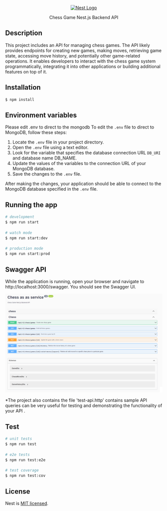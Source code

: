 <p align="center">
  <a href="http://nestjs.com/" target="blank"><img src="https://nestjs.com/img/logo-small.svg" width="200" alt="Nest Logo" /></a>
</p>

[circleci-image]: https://img.shields.io/circleci/build/github/nestjs/nest/master?token=abc123def456
[circleci-url]: https://github.com/ozshimon21/chess-as-a-service

  <p align="center">Chess Game Nest.js Backend API</p>
    <p align="center">

## Description

This project includes an API for managing chess games. The API likely provides endpoints for creating new games,
making moves, retrieving game state, accessing move history, and potentially other game-related operations.
It enables developers to interact with the chess game system programmatically,
integrating it into other applications or building additional features on top of it.

## Installation

```bash
$ npm install
```

## Environment variables

Please edit .env to direct to the mongodb
To edit the `.env` file to direct to MongoDB, follow these steps:

1. Locate the `.env` file in your project directory.
2. Open the `.env` file using a text editor.
3. Look for the variable that specifies the database connection URL `DB_URI` and database name DB_NAME.
4. Update the values of the variables to the connection URL of your MongoDB database.
5. Save the changes to the `.env` file.

After making the changes, your application should be able to connect to the MongoDB database specified in the `.env` file.
## Running the app

```bash
# development
$ npm run start

# watch mode
$ npm run start:dev

# production mode
$ npm run start:prod
```

## Swagger API

While the application is running, open your browser and navigate to http://localhost:3000/swagger.
You should see the Swagger UI.

![swagger_ui.png](swagger_ui.png)

*The project also contains the file 'test-api.http' contains sample API queries can be very useful for testing
and demonstrating the functionality of your API .

## Test

```bash
# unit tests
$ npm run test

# e2e tests
$ npm run test:e2e

# test coverage
$ npm run test:cov
```

## License

Nest is [MIT licensed](LICENSE).

